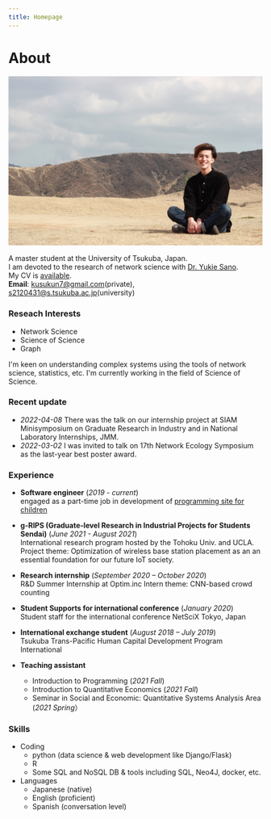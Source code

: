 ```yaml
---
title: Homepage
---
```


# About

<!-- ![Heal01.jpg](Heal01.jpg) -->
<img src="me.JPG" width="700">

A master student at the University of Tsukuba, Japan.  
I am devoted to the research of network science with [Dr. Yukie Sano](https://sites.google.com/view/sanolabo-en/home).  
My CV is [available](CV.pdf).   
**Email**: kusukun7@gmail.com(private), s2120431@s.tsukuba.ac.jp(university)


### Reseach Interests 
- Network Science
- Science of Science
- Graph

I'm keen on understanding complex systems using the tools of network science, statistics, etc. I'm currently working in the field of Science of Science.

### Recent update
- *2022-04-08* There was the talk on our internship project at SIAM Minisymposium on Graduate Research in Industry and in National
Laboratory Internships, JMM.
- *2022-03-02* I was invited to talk on 17th Network Ecology Symposium as the last-year best poster award.


### Experience 
- **Software engineer** (*2019 - current*)  
    engaged as a part-time job in development of [programming site for children](https://www.toy-pro.net/) 

- **g-RIPS (Graduate-level Research in Industrial Projects for Students Sendai)** (*June 2021 - August 2021*)  
International research program hosted by the Tohoku Univ. and UCLA. 
Project theme: Optimization of wireless base station placement as an 
an essential foundation for our future IoT society.

- **Research internship** (*September 2020 – October 2020*)  
    R&D Summer Internship at Optim.inc
    Intern theme: CNN-based crowd counting

- **Student Supports for international conference** (*January 2020*)  
    Student staff for the international conference NetSciX Tokyo, Japan

- **International exchange student** (*August 2018 – July 2019*)  
    Tsukuba Trans-Pacific Human Capital Development Program International

- **Teaching assistant** 
    - Introduction to Programming (*2021 Fall*)
    - Introduction to Quantitative Economics (*2021 Fall*)
    - Seminar in Social and Economic: Quantitative Systems Analysis Area (*2021 Spring*）	


### Skills 
- Coding
    - python (data science & web development like Django/Flask)
    - R
    - Some SQL and NoSQL DB & tools including SQL, Neo4J, docker, etc.
- Languages
    - Japanese (native)
    - English (proficient)
    - Spanish (conversation level)
